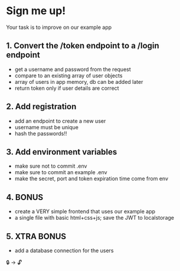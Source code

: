 # Sign me up!

Your task is to improve on our example app

## 1. Convert the /token endpoint to a /login endpoint

- get a username and password from the request
- compare to an existing array of user objects 
- array of users in app memory, db can be added later
- return token only if user details are correct

## 2. Add registration

- add an endpoint to create a new user
- username must be unique
- hash the passwords!!

## 3. Add environment variables

- make sure not to commit .env
- make sure to commit an example .env
- make the secret, port and token expiration time come from env

## 4. **BONUS** 

- create a VERY simple frontend that uses our example app
- a single file with basic html+css+js; save the JWT to localstorage

## 5. **XTRA BONUS** 

- add a database connection for the users









































🔒 → 🔓
